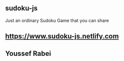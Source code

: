 ## sudoku-js ##
Just an ordinary Sudoku Game that you can share

## https://www.sudoku-js.netlify.com ##

## Youssef Rabei ##
